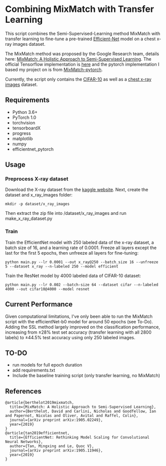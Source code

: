# Combining MixMatch with Transfer Learning

This script combines the Semi-Supervised-Learning method MixMatch with transfer learning to fine-tune a pre-trained [Efficient-Net](https://github.com/lukemelas/EfficientNet-PyTorch) model on a chest x-ray images dataset.

The MixMatch method was proposed by the Google Research team, details here: [MixMatch: A Holistic Approach to Semi-Supervised Learning](https://arxiv.org/abs/1905.02249). The official Tensorflow implementation is [here](https://github.com/google-research/mixmatch) and the pytorch implementation I based my project on is from [MixMatch-pytorch](https://github.com/YU1ut/MixMatch-pytorch).

Currently, the script only contains the [CIFAR-10](https://www.cs.toronto.edu/~kriz/cifar.html) as well as a [chest x-ray images](https://www.kaggle.com/nih-chest-xrays/sample) dataset.


## Requirements
- Python 3.6+
- PyTorch 1.0
- torchvision
- tensorboardX
- progress
- matplotlib
- numpy
- efficientnet_pytorch

## Usage
### Preprocess X-ray dataset
Download the X-ray dataset from the [kaggle website](https://www.kaggle.com/nih-chest-xrays/sample/downloads/sample.zip/4). 
Next, create the dataset and x_ray_images folder:
```
mkdir -p dataset/x_ray_images
```
Then extract the zip file into /dataset/x_ray_images and run make_x_ray_dataset.py


### Train
Train the EfficientNet model with 250 labeled data of the x-ray dataset, a batch size of 16, and a learning rate of 0.0001. Freeze all layers except the last for the first 5 epochs, then unfreeze all layers for fine-tuning:

```
python main.py --lr 0.0001 --out x_ray@250 --batch_size 16 --unfreeze 5 --dataset x_ray --n-labeled 250 --model efficient
```

Train the ResNet model by 4000 labeled data of CIFAR-10 dataset:

```
python main.py --lr 0.002 --batch-size 64 --dataset cifar --n-labeled 4000 --out cifar10@4000 --model resnet
```

## Current Performance
Given computational limitations, I've only been able to run the MixMatch script with the efficientNet-b0 model for around 50 epochs (see To-Do). Adding the SSL method largely improved on the classification performance, increasing from ±28% test set accuracy (transfer learning with all 2800 labels) to ±44.5% test accuracy using only 250 labeled images.

## TO-DO
- run models for full epoch duration
- add requirements.txt
- Include the baseline training script (only transfer learning, no MixMatch)

## References
```
@article{berthelot2019mixmatch,
  title={MixMatch: A Holistic Approach to Semi-Supervised Learning},
  author={Berthelot, David and Carlini, Nicholas and Goodfellow, Ian and Papernot, Nicolas and Oliver, Avital and Raffel, Colin},
  journal={arXiv preprint arXiv:1905.02249},
  year={2019}
}
@article{tan2019efficientnet,
  title={EfficientNet: Rethinking Model Scaling for Convolutional Neural Networks},
  author={Tan, Mingxing and Le, Quoc V},
  journal={arXiv preprint arXiv:1905.11946},
  year={2019}
}
```
